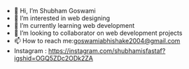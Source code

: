 - 👋 Hi, I’m Shubham Goswami
- 👀 I’m interested in web designing
- 🌱 I’m currently learning web development
- 💞️ I’m looking to collaborator on web development projects
- 📫 How to reach me:goswamiabhishake2004@gmail.com
- Instagram : https://instagram.com/shubhamisfastaf?igshid=OGQ5ZDc2ODk2ZA

<!---
shubhamisfastaf/shubhamisfastaf is a ✨ special ✨ repository because its `README.md` (this file) appears on your GitHub profile.
You can click the Preview link to take a look at your changes.
--->
